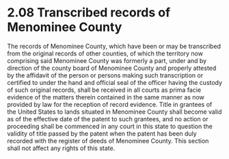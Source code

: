 2.08 Transcribed records of Menominee County
============================================

The records of Menominee County, which have been or may be transcribed from the original records of other counties, of which the territory now comprising said Menominee County was formerly a part, under and by direction of the county board of Menominee County and properly attested by the affidavit of the person or persons making such transcription or certified to under the hand and official seal of the officer having the custody of such original records, shall be received in all courts as prima facie evidence of the matters therein contained in the same manner as now provided by law for the reception of record evidence. Title in grantees of the United States to lands situated in Menominee County shall become valid as of the effective date of the patent to such grantees, and no action or proceeding shall be commenced in any court in this state to question the validity of title passed by the patent when the patent has been duly recorded with the register of deeds of Menominee County. This section shall not affect any rights of this state.